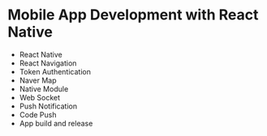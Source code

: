 # Mobile App Development with React Native

- React Native
- React Navigation
- Token Authentication
- Naver Map
- Native Module
- Web Socket
- Push Notification
- Code Push
- App build and release
